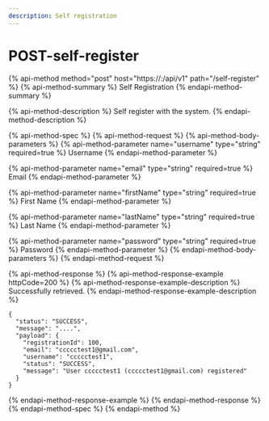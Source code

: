 ```yaml
---
description: Self registration
---
```


# POST-self-register

{% api-method method="post" host="https://<host>:<port>/api/v1" path="/self-register" %}
{% api-method-summary %}
Self Registration
{% endapi-method-summary %}

{% api-method-description %}
Self register with the system.
{% endapi-method-description %}

{% api-method-spec %}
{% api-method-request %}
{% api-method-body-parameters %}
{% api-method-parameter name="username" type="string" required=true %}
Username
{% endapi-method-parameter %}

{% api-method-parameter name="email" type="string" required=true %}
Email
{% endapi-method-parameter %}

{% api-method-parameter name="firstName" type="string" required=true %}
First Name
{% endapi-method-parameter %}

{% api-method-parameter name="lastName" type="string" required=true %}
Last Name
{% endapi-method-parameter %}

{% api-method-parameter name="password" type="string" required=true %}
Password
{% endapi-method-parameter %}
{% endapi-method-body-parameters %}
{% endapi-method-request %}

{% api-method-response %}
{% api-method-response-example httpCode=200 %}
{% api-method-response-example-description %}
Successfully retrieved.
{% endapi-method-response-example-description %}

```
{
  "status": "SUCCESS",
  "message": "....",
  "payload": {
    "registrationId": 100,
    "email": "ccccctest1@gmail.com",
    "username": "ccccctest1",
    "status": "SUCCESS",
    "message": "User ccccctest1 (ccccctest1@gmail.com) registered"
  }
}
```
{% endapi-method-response-example %}
{% endapi-method-response %}
{% endapi-method-spec %}
{% endapi-method %}



